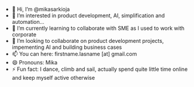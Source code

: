 - 👋 Hi, I’m @mikasarkioja
- 👀 I’m interested in product development, AI, simplification and automation...
- 🌱 I’m currently learning to collaborate with SME as I used to work with corporate
- 💞️ I’m looking to collaborate on product development projects, impementing AI and building business cases 
- 📫 You can here: firstname.lasname [at] gmail.com
- 😄 Pronouns: Mika 
- ⚡ Fun fact: I dance, climb and sail, actually spend quite little time online and keep myself active otherwise 

<!---
mikasarkioja/mikasarkioja is a ✨ special ✨ repository because its `README.md` (this file) appears on your GitHub profile.
You can click the Preview link to take a look at your changes.
--->
